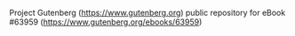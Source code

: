 Project Gutenberg (https://www.gutenberg.org) public repository for
eBook #63959 (https://www.gutenberg.org/ebooks/63959)
